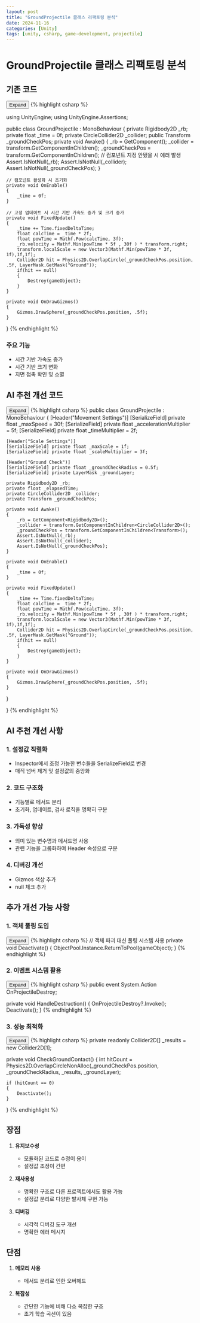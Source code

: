 ```yaml
---
layout: post
title: "GroundProjectile 클래스 리팩토링 분석"
date: 2024-11-16
categories: [Unity]
tags: [unity, csharp, game-development, projectile]
---
```


# GroundProjectile 클래스 리팩토링 분석

## 기존 코드
<div class="code-block-container">
    <button class="code-toggle">Expand</button>
    {% highlight csharp %}

using UnityEngine;
using UnityEngine.Assertions;

public class GroundProjectile : MonoBehaviour
{
    private Rigidbody2D _rb;
    private float _time = 0f;
    private CircleCollider2D _collider;
    public Transform _groundCheckPos;
    private void Awake()
    {
        _rb = GetComponent<Rigidbody2D>();
        _collider = transform.GetComponentInChildren<CircleCollider2D>();
        _groundCheckPos = transform.GetComponentInChildren<Transform>();
        // 컴포넌트 지정 안됐을 시 에러 발생
        Assert.IsNotNull(_rb);
        Assert.IsNotNull(_collider);
        Assert.IsNotNull(_groundCheckPos);
    }

    // 컴포넌트 활성화 시 초기화
    private void OnEnable()
    {
        _time = 0f;
    }

    // 고정 업데이트 시 시간 기반 가속도 증가 및 크기 증가
    private void FixedUpdate()
    {
        _time += Time.fixedDeltaTime;
        float calcTime = _time * 2f;
        float powTime = Mathf.Pow(calcTime, 3f);
        _rb.velocity = Mathf.Min(powTime * 5f , 30f ) * transform.right;
        transform.localScale = new Vector3(Mathf.Min(powTime * 3f, 1f),1f,1f);
        Collider2D hit = Physics2D.OverlapCircle(_groundCheckPos.position, .5f, LayerMask.GetMask("Ground"));
        if(hit == null)
        {
            Destroy(gameObject);
        }
    }

    private void OnDrawGizmos()
    {
        Gizmos.DrawSphere(_groundCheckPos.position, .5f);
    }
}
    {% endhighlight %}
</div>

### 주요 기능
- 시간 기반 가속도 증가
- 시간 기반 크기 변화
- 지면 접촉 확인 및 소멸

## AI 추천 개선 코드

<div class="code-block-container">
    <button class="code-toggle">Expand</button>
    {% highlight csharp %}
public class GroundProjectile : MonoBehaviour
{
    [Header("Movement Settings")]
    [SerializeField] private float _maxSpeed = 30f;
    [SerializeField] private float _accelerationMultiplier = 5f;
    [SerializeField] private float _timeMultiplier = 2f;
    
    [Header("Scale Settings")]
    [SerializeField] private float _maxScale = 1f;
    [SerializeField] private float _scaleMultiplier = 3f;
    
    [Header("Ground Check")]
    [SerializeField] private float _groundCheckRadius = 0.5f;
    [SerializeField] private LayerMask _groundLayer;
    
    private Rigidbody2D _rb;
    private float _elapsedTime;
    private CircleCollider2D _collider;
    private Transform _groundCheckPos;
    
    private void Awake()
    {
        _rb = GetComponent<Rigidbody2D>();
        _collider = transform.GetComponentInChildren<CircleCollider2D>();
        _groundCheckPos = transform.GetComponentInChildren<Transform>();
        Assert.IsNotNull(_rb);
        Assert.IsNotNull(_collider);
        Assert.IsNotNull(_groundCheckPos);
    }

    private void OnEnable()
    {
        _time = 0f;
    }

    private void FixedUpdate()
    {
        _time += Time.fixedDeltaTime;
        float calcTime = _time * 2f;
        float powTime = Mathf.Pow(calcTime, 3f);
        _rb.velocity = Mathf.Min(powTime * 5f , 30f ) * transform.right;
        transform.localScale = new Vector3(Mathf.Min(powTime * 3f, 1f),1f,1f);
        Collider2D hit = Physics2D.OverlapCircle(_groundCheckPos.position, .5f, LayerMask.GetMask("Ground"));
        if(hit == null)
        {
            Destroy(gameObject);
        }
    }

    private void OnDrawGizmos()
    {
        Gizmos.DrawSphere(_groundCheckPos.position, .5f);
    }
}

}
    {% endhighlight %}
</div>

## AI 추천 개선 사항

### 1. 설정값 직렬화
- Inspector에서 조정 가능한 변수들을 SerializeField로 변경
- 매직 넘버 제거 및 설정값의 중앙화

### 2. 코드 구조화
- 기능별로 메서드 분리
- 초기화, 업데이트, 검사 로직을 명확히 구분

### 3. 가독성 향상
- 의미 있는 변수명과 메서드명 사용
- 관련 기능을 그룹화하여 Header 속성으로 구분

### 4. 디버깅 개선
- Gizmos 색상 추가
- null 체크 추가

## 추가 개선 가능 사항

### 1. 객체 풀링 도입
<div class="code-block-container">
    <button class="code-toggle">Expand</button>
    {% highlight csharp %}
// 객체 파괴 대신 풀링 시스템 사용
private void Deactivate()
{
    ObjectPool.Instance.ReturnToPool(gameObject);
}
    {% endhighlight %}
</div>

### 2. 이벤트 시스템 활용
<div class="code-block-container">
    <button class="code-toggle">Expand</button>
    {% highlight csharp %}
public event System.Action OnProjectileDestroy;

private void HandleDestruction()
{
    OnProjectileDestroy?.Invoke();
    Deactivate();
}
    {% endhighlight %}
</div>

### 3. 성능 최적화
<div class="code-block-container">
    <button class="code-toggle">Expand</button>
    {% highlight csharp %}
private readonly Collider2D[] _results = new Collider2D[1];

private void CheckGroundContact()
{
    int hitCount = Physics2D.OverlapCircleNonAlloc(_groundCheckPos.position, 
        _groundCheckRadius, _results, _groundLayer);
    
    if (hitCount == 0)
    {
        Deactivate();
    }
}
    {% endhighlight %}
</div>

## 장점

1. **유지보수성**
   - 모듈화된 코드로 수정이 용이
   - 설정값 조정이 간편

2. **재사용성**
   - 명확한 구조로 다른 프로젝트에서도 활용 가능
   - 설정값 분리로 다양한 발사체 구현 가능

3. **디버깅**
   - 시각적 디버깅 도구 개선
   - 명확한 에러 메시지

## 단점

1. **메모리 사용**
   - 메서드 분리로 인한 오버헤드

2. **복잡성**
   - 간단한 기능에 비해 다소 복잡한 구조
   - 초기 학습 곡선이 있음

